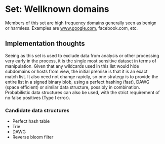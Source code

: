 # Set: Wellknown domains

Members of this set are high frequency domains generally seen as benign or harmless. Examples are www.google.com, facebook.com, etc. 

## Implementation thoughts

Seeing as this set is used to exclude data from analysis or other processing very early in the process, it is the single most sensitive dataset in terms of manipulation. Given that any wildcards used in this list would hide subdomains or hosts from view, the initial premise is that it is an exact match list. It also need not change rapidly, so one strategy is to provide the entire list in a signed binary blob, using a perfect hashing (fast), DAWG (space efficient) or similar data structure, possibly in combination. Probabilistic data structures can also be used, with the strict requirement of no false positives (Type I error). 

### Candidate data structures

- Perfect hash table
- Trie
- DAWG
- Reverse bloom filter

